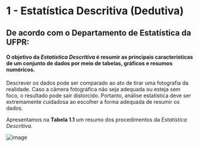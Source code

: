 # 1 - Estatística Descritiva (Dedutiva)

## De acordo com o Departamento de Estatística da UFPR:

#### O objetivo da *Estatística Descritiva* é resumir as principais características de um conjunto de dados por meio de tabelas, gráficos e resumos numéricos. 

Descrever os dados pode ser comparado ao ato de tirar uma fotografia da realidade. Caso a câmera fotográfica não seja adequada ou esteja sem foco, o resultado pode sair distorcido. Portanto, análise estatística deve ser extremamente cuidadosa ao escolher a forma adequada de resumir os dados. 

Apresentamos na **Tabela 1.1** um resumo dos procedimentos da *Estatística Descritiva*.

![image](https://user-images.githubusercontent.com/83923976/189936411-f13331fd-239e-4e6f-a3cb-be146e881cda.png)

